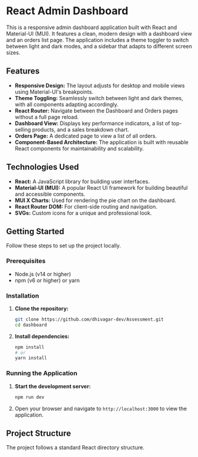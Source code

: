 # React Admin Dashboard

This is a responsive admin dashboard application built with React and Material-UI (MUI). It features a clean, modern design with a dashboard view and an orders list page. The application includes a theme toggler to switch between light and dark modes, and a sidebar that adapts to different screen sizes.

## Features

- **Responsive Design:** The layout adjusts for desktop and mobile views using Material-UI's breakpoints.
- **Theme Toggling:** Seamlessly switch between light and dark themes, with all components adapting accordingly.
- **React Router:** Navigate between the Dashboard and Orders pages without a full page reload.
- **Dashboard View:** Displays key performance indicators, a list of top-selling products, and a sales breakdown chart.
- **Orders Page:** A dedicated page to view a list of all orders.
- **Component-Based Architecture:** The application is built with reusable React components for maintainability and scalability.

## Technologies Used

- **React:** A JavaScript library for building user interfaces.
- **Material-UI (MUI):** A popular React UI framework for building beautiful and accessible components.
- **MUI X Charts:** Used for rendering the pie chart on the dashboard.
- **React Router DOM:** For client-side routing and navigation.
- **SVGs:** Custom icons for a unique and professional look.

## Getting Started

Follow these steps to set up the project locally.

### Prerequisites

- Node.js (v14 or higher)
- npm (v6 or higher) or yarn

### Installation

1.  **Clone the repository:**

    ```bash
    git clone https://github.com/dhivagar-dev/Assessment.git
    cd dashboard
    ```

2.  **Install dependencies:**
    ```bash
    npm install
    # or
    yarn install
    ```

### Running the Application

1.  **Start the development server:**

    ```bash
    npm run dev

    ```

2.  Open your browser and navigate to `http://localhost:3000` to view the application.

## Project Structure

The project follows a standard React directory structure.
